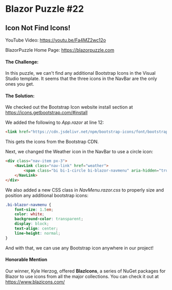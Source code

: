 # Blazor Puzzle #22

## Icon Not Find Icons!

YouTube Video: https://youtu.be/Fa4MZ2wc12o

BlazorPuzzle Home Page: https://blazorpuzzle.com

#### The Challenge:

In this puzzle, we can't find any additional Bootstrap Icons in the Visual Studio template. It seems that the three icons in the NavBar are the only ones you get.

#### The Solution:

We checked out the Bootstrap Icon website install section at https://icons.getbootstrap.com/#install

We added the following to *App.razor* at line 12:

```html
<link href="https://cdn.jsdelivr.net/npm/bootstrap-icons/font/bootstrap-icons.css" rel="stylesheet">
```

This gets the icons from the Bootstrap CDN.

Next, we changed the Weather icon in the NavBar to use a circle icon:

```html
<div class="nav-item px-3">
    <NavLink class="nav-link" href="weather">
        <span class="bi bi-1-circle bi-blazor-navmenu" aria-hidden="true"></span> Weather
    </NavLink>
</div>
```

We also added a new CSS class in *NavMenu.razor.css* to properly size and position any additional bootstrap icons:

```css
.bi-blazor-navmenu {
    font-size: 1.5em;
    color: white;
    background-color: transparent;
    display: block;
    text-align: center;
    line-height: normal;
}
```

And with that, we can use any Bootstrap icon anywhere in our project!

#### Honorable Mention

Our winner, Kyle Herzog, offered **BlazIcons**, a series of NuGet packages for Blazor to use icons from all the major collections. You can check it out at https://www.blazicons.com/


